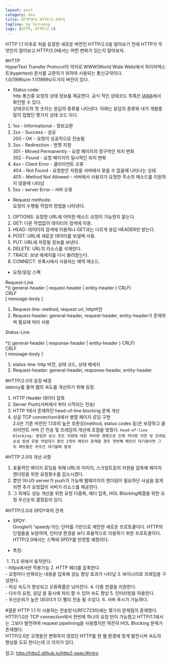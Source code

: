 ```yaml
---
layout: post
category: dev
title: HTTP부터 HTTP/2.0까지
tagline: by Seㅈoong
tags: [HTTP, HTTP/2.0]
---
```

HTTP 1.1 이후로 처음 등장한 새로운 버전인 HTTP/2.0을 알아보기 전에 HTTP가 무엇인지 알아보고 HTTP/2.0에서는 어떤 변화가 있는지 알아보자.

<!--more-->


#HTTP<br>
HyperText Transfer Protocol의 약자로 WWW(World Wide Web)에서 하이퍼텍스트(hypertext) 문서를 교환하기 위하여 사용되는 통신규약이다.<br>
1.0(1996s)m 1.1(1999s)두가지 버전이 있다.


- Status code:<br>
http 통신중 요청의 상태 정보를 제공한다. 공식 적인 상태코드 목록은 [IANA](http://www.iana.org/assignments/http-status-codes/http-status-codes.xhtml)에서 확인할 수 있다.<br>
상태코드의 첫 숫자는 응답의 종류를 나타낸다. 아래는 응답의 종류와 내가 개발중 많이 접했던 몇가지 상태 코드 이다.<br>

1. 1xx - Informational      - 정보교환<br>
2. 2xx - Success            - 성공<br>
200 - OK			        - 요청이 성공적으로 전송됨<br>
3. 3xx - Redirection   	    - 방향 지정<br>
301 - Moved Permanently  - 요청 페이지의 영구적인 위치 변화<br>
302 - Found		        - 요청 페이지이 일시적인 위치 변화<br>
4. 4xx - Client Error       - 클라이언트 오류<br>
404 - Not Found          - 요청받은 자원을 서버에서 찾을 수 없을때 나타나는 상태 <br>
405 - Method Not Allowed - 서버에서 사용자가 요청한 주소의 메소드를 지원하지 않을때 나타남<br>
5. 5xx - server Error       - 서버 오류<br>

- Request methods:<br>
요청이 수행될 작업의 방법을 나타낸다.<br>
1. OPTIONS: 요청한 URL에 어떠한 메소드 요청이 가능한지 묻는다.<br>
2. GET: 다른 작업없이 데이터의 검색에 이용.<br>
3. HEAD: 데이터의 검색에 이용하나 GET과는 다르게 응답 HEADER만 받는다.<br>
4. POST: URL에 새로운 데이터를 보낼때 사용.<br>
5. PUT: URL에 저장될 정보를 보낸다.<br>
6. DELETE: URL의 리소스를 삭제한다.<br>
7. TRACE: 보낸 메세지를 다시 돌려받는다.<br>
8. CONNECT: 프록시에서 사용되는 예약 메소드.<br>

- 요청/응답 스펙<br>

Request-Line<br>
*(( general-header | request-header | entity-header ) CRLF)<br>
CRLF<br>
[ message-body ]<br>

1. Request-line: method, request url, http버전
2. Request-header: general-header, request-header, entity-header가 존재하며 필요에 따라 사용


Status-Line<br><br>
*(( general-header | response-header | entity-header ) CRLF)<br>
CRLF<br>
[ message-body ]<br>

1. status-line: http 버전, 상태 코드, 상태 메세지
2. Request-header: general-header, response-header, entity-header

#HTTP/2.0의 등장 배경<br>
latency를 줄여 웹의 속도를 개선하기 위해 등장.<br>
1. HTTP Header 데이터 압축<br>
2. Server Push(서버에서 부터 시작되는 전송)<br>
3. HTTP 1에서 존재하던 head-of-line blocking 문제 개선<br>
4. 싱글 TCP connection내에서 병렬 페이지 로딩 구현<br>
2.0은 기존 버전인 1.1과의 높은 호환성(method, status codes 등)은 보장하고 클라이언트 서버 간 전송 및 프레임의 개선에 초점을 맞췄다.
`head-of-line blocking: 동일한 송신 포트 자원에 대한 처리량 경쟁으로 인해 처리량 지연 및 프레임 손실 발생 유발
작업대기 중인 2개의 패킷이 존재할 경우 첫번째 패킷이 대기중이면 그 뒤 패킷들은 무조건 대기할때 발생`

#HTTP 2.0의 개선 사항
1. 효율적인 페이지 로딩을 위해 URL의 이미지, 스크립트등의 자원을 압축해 페이지 렌더링을 위한 요청횟수를 감소시켰다.<br>
2. 뿐만 아니라 server가 push가 가능해 웹페이지의 렌더링이 필요하단 사실을 알게되면 추가 요청없이 서버가 리소스를 제공한다.<br>
3. 그 외에도 성능 개선을 위한 요청 다중화, 헤더 압축, HOL Blocking해결을 위한 요청 우선순위 결정등이 있다.<br>

#HTTP/2.0과 SPDY와의 관계
- SPDY:<br>
Google이 'speedy'라는 단어를 기반으로 제안한 새로운 프로토콜이다. HTTP의 단점들을 보완하여, 인터넷 환경을 보다 효율적으로 이용하기 위한 프로토콜이다. HTTP/2.0에서는 스펙에 SPDY를 반영할 예정이다.

- 특징:<br>
<img src="/assets/themes/Snail/img/http/2.0/spdy.png" alt="">
1. TLS 위에서 동작한다.<br>
    - https에서만 적용가능
2. HTTP 헤더를 압축한다.<br>
    - 요청마다 반복되는 내용을 압축해 성능 향상 효과가 나타남
3. 바이너리로 프레임을 구성한다.<br>
    - 파싱 속도가 향상되고 오류확률은 낮아진다.
4. 다중 연결을 지원한다.<br>
    - 다수의 요청, 응답 을 동시에 처리 할 수 있어 속도 향상
5. 인터리빙을 허용한다.<br>
    - 우선순위가 높은 데이터가 더 빨리 전송 될 수있다.
6. 서버 푸시가 가능하다.<br>

#결론
HTTP 1.1 이 사용하는 전송방식(RFC7230)에는 몇가지 문제점이 존재했다.<br>
HTTP/1.0은 TCP connection에서 한번에 하나의 요청 만이 가능했고 HTTP/1.1에서는 그보다 발전하여
request pipelining을 사용했지만 여전히 HOL Blocking 문제가 존재했다.<br>
HTTP/2.0은 오랫동안 변화하지 않았던 HTTP를 현 웹 환경에 맞게 발전시켜 속도의 향상을 도모 한다는데 크 의의가 있다.    









참고: http://http2.github.io/http2-spec/#intro